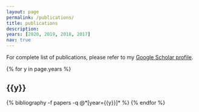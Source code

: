 ```yaml
---
layout: page
permalink: /publications/
title: publications
description: 
years: [2020, 2019, 2018, 2017]
nav: true
---
```


For complete list of publications, please refer to my <a href="https://scholar.google.com/citations?user=JOhxhg4AAAAJ&hl=en">Google Scholar profile</a>.

<div class="publications">

{% for y in page.years %}
  <h2 class="year">{{y}}</h2>
  {% bibliography -f papers -q @*[year={{y}}]* %}
{% endfor %}

</div>
